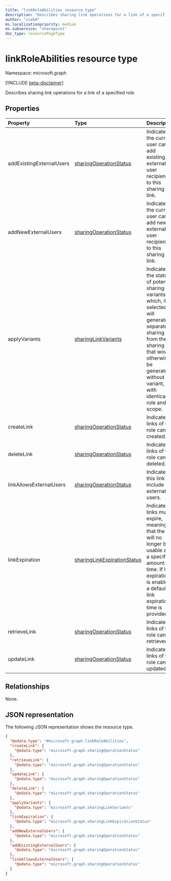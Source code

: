 ```yaml
---
title: "linkRoleAbilities resource type"
description: "Describes sharing link operations for a link of a specified role."
author: "ziebd"
ms.localizationpriority: medium
ms.subservice: "sharepoint"
doc_type: resourcePageType
---
```


# linkRoleAbilities resource type

Namespace: microsoft.graph

[!INCLUDE [beta-disclaimer](../../includes/beta-disclaimer.md)]

Describes sharing link operations for a link of a specified role.

## Properties

|Property|Type|Description|
|:---|:---|:---|
|addExistingExternalUsers|[sharingOperationStatus](../resources/sharingoperationstatus.md)|Indicates if the current user can add existing external user recipients to this sharing link.|
|addNewExternalUsers|[sharingOperationStatus](../resources/sharingoperationstatus.md)|Indicates if the current user can add new external user recipients to this sharing link.|
|applyVariants|[sharingLinkVariants](../resources/sharinglinkvariants.md)|Indicates the status of potential sharing link variants, which, if selected, will generate a separate sharing link from the sharing link that would otherwise be generated without the variant, yet with identical role and scope.|
|createLink|[sharingOperationStatus](../resources/sharingoperationstatus.md)|Indicates if links of this role can be created.|
|deleteLink|[sharingOperationStatus](../resources/sharingoperationstatus.md)|Indicates if links of this role can be deleted.|
|linkAllowsExternalUsers|[sharingOperationStatus](../resources/sharingoperationstatus.md)|Indicates if this link can include external users.|
|linkExpiration|[sharingLinkExpirationStatus](../resources/sharinglinkexpirationstatus.md)|Indicates if links must expire, meaning that the link will no longer be usable after a specified amount of time. If link expiration is enabled, a default link expiration time is provided.|
|retrieveLink|[sharingOperationStatus](../resources/sharingoperationstatus.md)|Indicates if links of this role can be retrieved.|
|updateLink|[sharingOperationStatus](../resources/sharingoperationstatus.md)|Indicates if links of this role can be updated.|

## Relationships

None.

## JSON representation

The following JSON representation shows the resource type.
<!-- {
  "blockType": "resource",
  "@odata.type": "microsoft.graph.linkRoleAbilities"
}
-->
``` json
{
  "@odata.type": "#microsoft.graph.linkRoleAbilities",
  "createLink": {
    "@odata.type": "microsoft.graph.sharingOperationStatus"
  },
  "retrieveLink": {
    "@odata.type": "microsoft.graph.sharingOperationStatus"
  },
  "updateLink": {
    "@odata.type": "microsoft.graph.sharingOperationStatus"
  },
  "deleteLink": {
    "@odata.type": "microsoft.graph.sharingOperationStatus"
  },
  "applyVariants": {
    "@odata.type": "microsoft.graph.sharingLinkVariants"
  },
  "linkExpiration": {
    "@odata.type": "microsoft.graph.sharingLinkExpirationStatus"
  },
  "addNewExternalUsers": {
    "@odata.type": "microsoft.graph.sharingOperationStatus"
  },
  "addExistingExternalUsers": {
    "@odata.type": "microsoft.graph.sharingOperationStatus"
  },
  "linkAllowsExternalUsers": {
    "@odata.type": "microsoft.graph.sharingOperationStatus"
  }
}
```
